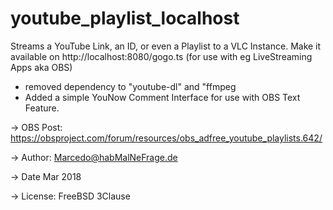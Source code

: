 # youtube_playlist_localhost
	
Streams a YouTube Link, an ID, or even a Playlist to a VLC Instance.
Make it available on http://localhost:8080/gogo.ts (for use with eg LiveStreaming Apps aka OBS)
- removed dependency to "youtube-dl" and "ffmpeg
- Added a simple YouNow Comment Interface for use with OBS Text Feature.  

-> OBS Post: https://obsproject.com/forum/resources/obs_adfree_youtube_playlists.642/

-> Author: Marcedo@habMalNeFrage.de

-> Date Mar 2018

-> License: FreeBSD 3Clause
